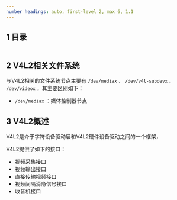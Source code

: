 ```yaml
---
number headings: auto, first-level 2, max 6, 1.1
---
```

## 1 目录

```toc
```

## 2 V4L2相关文件系统

与V4L2相关的文件系统节点主要有 `/dev/mediax` 、 `/dev/v4l-subdevx` 、 `/dev/videox` ，其主要区别如下：
- `/dev/mediax` ：媒体控制器节点


## 3 V4L2概述

V4L2是介于字符设备驱动层和V4L2硬件设备驱动之间的一个框架，


V4L2提供了如下的接口：
- 视频采集接口
- 视频输出接口
- 直接传输视频接口
- 视频间隔消隐信号接口
- 收音机接口

